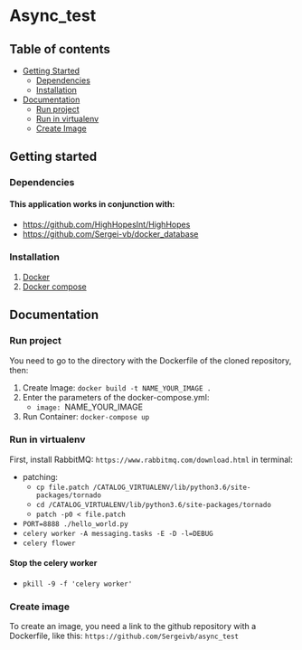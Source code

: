 # Async_test

## Table of contents
- [Getting Started](#getting-started)
  * [Dependencies](#dependencies)
  * [Installation](#installation)
- [Documentation](#documentation)
  * [Run project](#run-project)
  * [Run in virtualenv](#run-in-virtualenv)
  * [Create Image](#create-image)

## Getting started

### Dependencies
#### This application works in conjunction with:
* https://github.com/HighHopesInt/HighHopes
* https://github.com/Sergei-vb/docker_database

### Installation
1. [Docker](https://docs.docker.com/install/ "Docker")
2. [Docker compose](https://docs.docker.com/compose/install/ "Docker compose")

## Documentation
### Run project
You need to go to the directory with the Dockerfile of the cloned repository, then:
1. Create Image: ```docker build -t NAME_YOUR_IMAGE .```
2. Enter the parameters of the docker-compose.yml:
   * ```image: ```NAME_YOUR_IMAGE
3. Run Container: ```docker-compose up```

### Run in virtualenv
First, install RabbitMQ: ```https://www.rabbitmq.com/download.html```
in terminal:
* patching:
   * ```cp file.patch /CATALOG_VIRTUALENV/lib/python3.6/site-packages/tornado```
   * ```cd /CATALOG_VIRTUALENV/lib/python3.6/site-packages/tornado```
   * ```patch -p0 < file.patch```
* ```PORT=8888 ./hello_world.py```
* ```celery worker -A messaging.tasks -E -D -l=DEBUG```
* ```celery flower```

#### Stop the celery worker
* ```pkill -9 -f 'celery worker'```

### Create image
To create an image, you need a link to the github repository with a Dockerfile, like this: ```https://github.com/Sergeivb/async_test```